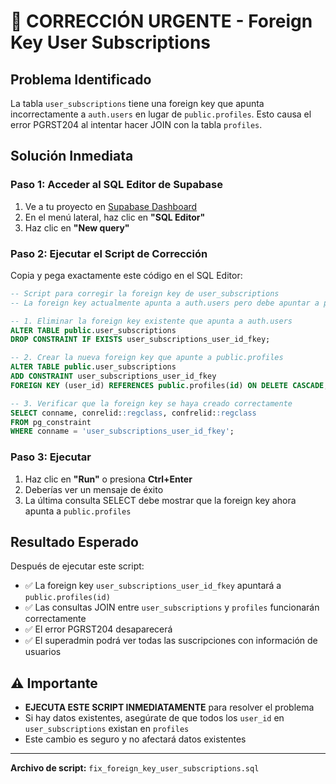 # 🚨 CORRECCIÓN URGENTE - Foreign Key User Subscriptions

## Problema Identificado
La tabla `user_subscriptions` tiene una foreign key que apunta incorrectamente a `auth.users` en lugar de `public.profiles`. Esto causa el error PGRST204 al intentar hacer JOIN con la tabla `profiles`.

## Solución Inmediata

### Paso 1: Acceder al SQL Editor de Supabase
1. Ve a tu proyecto en [Supabase Dashboard](https://supabase.com/dashboard)
2. En el menú lateral, haz clic en **"SQL Editor"**
3. Haz clic en **"New query"**

### Paso 2: Ejecutar el Script de Corrección
Copia y pega exactamente este código en el SQL Editor:

```sql
-- Script para corregir la foreign key de user_subscriptions
-- La foreign key actualmente apunta a auth.users pero debe apuntar a public.profiles

-- 1. Eliminar la foreign key existente que apunta a auth.users
ALTER TABLE public.user_subscriptions 
DROP CONSTRAINT IF EXISTS user_subscriptions_user_id_fkey;

-- 2. Crear la nueva foreign key que apunte a public.profiles
ALTER TABLE public.user_subscriptions 
ADD CONSTRAINT user_subscriptions_user_id_fkey 
FOREIGN KEY (user_id) REFERENCES public.profiles(id) ON DELETE CASCADE;

-- 3. Verificar que la foreign key se haya creado correctamente
SELECT conname, conrelid::regclass, confrelid::regclass 
FROM pg_constraint 
WHERE conname = 'user_subscriptions_user_id_fkey';
```

### Paso 3: Ejecutar
1. Haz clic en **"Run"** o presiona **Ctrl+Enter**
2. Deberías ver un mensaje de éxito
3. La última consulta SELECT debe mostrar que la foreign key ahora apunta a `public.profiles`

## Resultado Esperado
Después de ejecutar este script:
- ✅ La foreign key `user_subscriptions_user_id_fkey` apuntará a `public.profiles(id)`
- ✅ Las consultas JOIN entre `user_subscriptions` y `profiles` funcionarán correctamente
- ✅ El error PGRST204 desaparecerá
- ✅ El superadmin podrá ver todas las suscripciones con información de usuarios

## ⚠️ Importante
- **EJECUTA ESTE SCRIPT INMEDIATAMENTE** para resolver el problema
- Si hay datos existentes, asegúrate de que todos los `user_id` en `user_subscriptions` existan en `profiles`
- Este cambio es seguro y no afectará datos existentes

---
**Archivo de script:** `fix_foreign_key_user_subscriptions.sql`